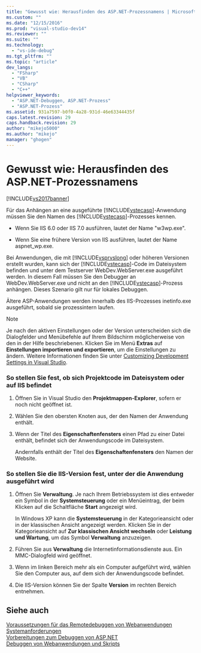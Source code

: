```yaml
---
title: "Gewusst wie: Herausfinden des ASP.NET-Prozessnamens | Microsoft Docs"
ms.custom: ""
ms.date: "12/15/2016"
ms.prod: "visual-studio-dev14"
ms.reviewer: ""
ms.suite: ""
ms.technology: 
  - "vs-ide-debug"
ms.tgt_pltfrm: ""
ms.topic: "article"
dev_langs: 
  - "FSharp"
  - "VB"
  - "CSharp"
  - "C++"
helpviewer_keywords: 
  - "ASP.NET-Debuggen, ASP.NET-Prozess"
  - "ASP.NET-Prozess"
ms.assetid: 931a7597-b0f0-4a28-931d-46e63344435f
caps.latest.revision: 29
caps.handback.revision: 29
author: "mikejo5000"
ms.author: "mikejo"
manager: "ghogen"
---
```

# Gewusst wie: Herausfinden des ASP.NET-Prozessnamens
[!INCLUDE[vs2017banner](../code-quality/includes/vs2017banner.md)]

Für das Anhängen an eine ausgeführte [!INCLUDE[vstecasp](../code-quality/includes/vstecasp_md.md)]\-Anwendung müssen Sie den Namen des [!INCLUDE[vstecasp](../code-quality/includes/vstecasp_md.md)]\-Prozesses kennen.  
  
-   Wenn Sie IIS 6.0 oder IIS 7.0 ausführen, lautet der Name "w3wp.exe".  
  
-   Wenn Sie eine frühere Version von IIS ausführen, lautet der Name aspnet\_wp.exe.  
  
 Bei Anwendungen, die mit [!INCLUDE[vsprvslong](../code-quality/includes/vsprvslong_md.md)] oder höheren Versionen erstellt wurden, kann sich der [!INCLUDE[vstecasp](../code-quality/includes/vstecasp_md.md)]\-Code im Dateisystem befinden und unter dem Testserver WebDev.WebServer.exe ausgeführt werden.  In diesem Fall müssen Sie den Debugger an WebDev.WebServer.exe und nicht an den [!INCLUDE[vstecasp](../code-quality/includes/vstecasp_md.md)]\-Prozess anhängen.  Dieses Szenario gilt nur für lokales Debuggen.  
  
 Ältere ASP\-Anwendungen werden innerhalb des IIS\-Prozesses inetinfo.exe ausgeführt, sobald sie prozessintern laufen.  
  
> [!NOTE]
>  Je nach den aktiven Einstellungen oder der Version unterscheiden sich die Dialogfelder und Menübefehle auf Ihrem Bildschirm möglicherweise von den in der Hilfe beschriebenen.  Klicken Sie im Menü **Extras** auf **Einstellungen importieren und exportieren**, um die Einstellungen zu ändern.  Weitere Informationen finden Sie unter [Customizing Development Settings in Visual Studio](http://msdn.microsoft.com/de-de/22c4debb-4e31-47a8-8f19-16f328d7dcd3).  
  
### So stellen Sie fest, ob sich Projektcode im Dateisystem oder auf IIS befindet  
  
1.  Öffnen Sie in Visual Studio den **Projektmappen\-Explorer**, sofern er noch nicht geöffnet ist.  
  
2.  Wählen Sie den obersten Knoten aus, der den Namen der Anwendung enthält.  
  
3.  Wenn der Titel des **Eigenschaftenfensters** einen Pfad zu einer Datei enthält, befindet sich der Anwendungscode im Dateisystem.  
  
     Andernfalls enthält der Titel des **Eigenschaftenfensters** den Namen der Website.  
  
### So stellen Sie die IIS\-Version fest, unter der die Anwendung ausgeführt wird  
  
1.  Öffnen Sie **Verwaltung**.  Je nach Ihrem Betriebssystem ist dies entweder ein Symbol in der **Systemsteuerung** oder ein Menüeintrag, der beim Klicken auf die Schaltfläche **Start** angezeigt wird.  
  
     In Windows XP kann die **Systemsteuerung** in der Kategorieansicht oder in der klassischen Ansicht angezeigt werden.  Klicken Sie in der Kategorieansicht auf **Zur klassischen Ansicht wechseln** oder **Leistung und Wartung**, um das Symbol **Verwaltung** anzuzeigen.  
  
2.  Führen Sie aus **Verwaltung** die Internetinformationsdienste aus.  Ein MMC\-Dialogfeld wird geöffnet.  
  
3.  Wenn im linken Bereich mehr als ein Computer aufgeführt wird, wählen Sie den Computer aus, auf dem sich der Anwendungscode befindet.  
  
4.  Die IIS\-Version können Sie der Spalte **Version** im rechten Bereich entnehmen.  
  
## Siehe auch  
 [Voraussetzungen für das Remotedebuggen von Webanwendungen](../debugger/prerequistes-for-remote-debugging-web-applications.md)   
 [Systemanforderungen](../debugger/aspnet-debugging-system-requirements.md)   
 [Vorbereitungen zum Debuggen von ASP.NET](../debugger/preparing-to-debug-aspnet.md)   
 [Debuggen von Webanwendungen und Skripts](../debugger/debugging-web-applications-and-script.md)